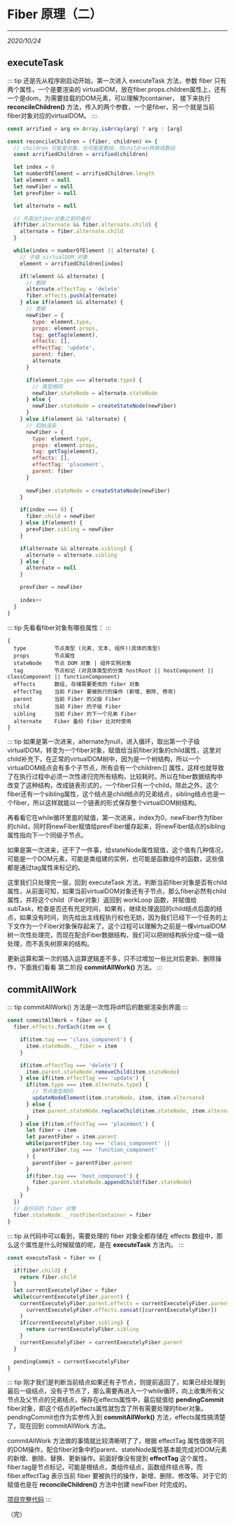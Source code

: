 # Fiber 原理（二）
---
*2020/10/24*

## executeTask

::: tip
  还是先从程序刚启动开始，第一次进入 executeTask 方法，参数 fiber 只有两个属性，一个是要渲染的 virtualDOM，放在fiber.props.children属性上，还有一个是dom，为需要挂载的DOM元素，可以理解为container， 接下来执行 **reconcileChildren()** 方法，传入的两个参数，一个是fiber，另一个就是当前fiber对象对应的virtualDOM。
:::

``` js
const arrified = arg => Array.isArray(arg) ? arg : [arg]

const reconcileChildren = (fiber, children) => {
  // children 可能是对象，也可能是数组，将children转换成数组
  const arrifiedChildren = arrified(children)

  let index = 0
  let numberOfElement = arrifiedChildren.length
  let element = null
  let newFiber = null
  let prevFiber = null

  let alternate = null

  // 先取出fiber对象之前的备份
  if(fiber.alternate && fiber.alternate.child) {
    alternate = fiber.alternate.child
  }

  while(index < numberOfElement || alternate) {
    // 子级 virtualDOM 对象
    element = arrifiedChildren[index]

    if(!element && alternate) {
      // 删除
      alternate.effectTag = 'delete'
      fiber.effects.push(alternate)
    } else if(element && alternate) {
      // 更新
      newFiber = {
        type: element.type,
        props: element.props,
        tag: getTag(element),
        effects: [],
        effectTag: 'update',
        parent: fiber,
        alternate
      }

      if(element.type === alternate.type) {
        // 类型相同
        newFiber.stateNode = alternate.stateNode
      } else {
        newFiber.stateNode = createStateNode(newFiber)
      }
    } else if(element && !alternate) {
      // 初始渲染
      newFiber = {
        type: element.type,
        props: element.props,
        tag: getTag(element),
        effects: [],
        effectTag: 'placement',
        parent: fiber
      }
  
      newFiber.stateNode = createStateNode(newFiber)
    }

    if(index === 0) {
      fiber.child = newFiber
    } else if(element) {
      prevFiber.sibling = newFiber
    }

    if(alternate && alternate.sibling) {
      alternate = alternate.sibling
    } else {
      alternate = null
    }

    prevFiber = newFiber
    
    index++
  }
}
```

::: tip
  先看看fiber对象有哪些属性：
:::

```
{
  type         节点类型 (元素, 文本, 组件)(具体的类型)
  props        节点属性
  stateNode    节点 DOM 对象 | 组件实例对象
  tag          节点标记 (对具体类型的分类 hostRoot || hostComponent || classComponent || functionComponent)
  effects      数组, 存储需要更改的 fiber 对象
  effectTag    当前 Fiber 要被执行的操作 (新增, 删除, 修改)
  parent       当前 Fiber 的父级 Fiber
  child        当前 Fiber 的子级 Fiber
  sibling      当前 Fiber 的下一个兄弟 Fiber
  alternate    Fiber 备份 fiber 比对时使用
}
```

::: tip
  如果是第一次进来，alternate为null，进入循环，取出第一个子级 virtualDOM，转变为一个fiber对象，赋值给当前fiber对象的child属性，这里对child补充下，在正常的virtualDOM树中，因为是一个树结构，所以一个virtualDOM结点会有多个子节点，所有会有一个children:[] 属性，这样也就导致了在执行过程中必须一次性递归完所有结构，比较耗时。所以在fiber数据结构中改变了这种结构，改成链表形式的，一个fiber只有一个child，除此之外，这个fiber还有一个sibling属性，这个结点是child结点的兄弟结点，sibling结点也是一个fiber，所以这样就能以一个链表的形式保存整个virtualDOM树结构。

  再看看它在while循环里面的赋值，第一次进来，index为0，newFiber作为fiber的child，同时将newFiber赋值给prevFiber缓存起来，将newFiber结点的sibling属性指向下一个同级子节点。

  如果是第一次进来，还干了一件事，给stateNode属性赋值，这个值有几种情况，可能是一个DOM元素，可能是类组建的实例，也可能是函数组件的函数，这些值都是通过tag属性来标记的。

  这里我们只处理完一层，回到 executeTask 方法，判断当前fiber对象是否有child属性，从前面可知，如果当前virtualDOM对象还有子节点，那么fiber必然有child属性，并将这个child（Fiber对象）返回到 workLoop 函数，并赋值给 subTask，检查是否还有充足时间，如果有，继续处理返回的child结点后面的结点，如果没有时间，则先给出主线程执行权也无妨，因为我们已经下一个任务的上下文作为一个Fiber对象保存起来了。这个过程可以理解为之前是一棵virtualDOM树一次性处理完，而现在配合Fiber数据结构，我们可以把树结构拆分成一级一级处理，而不丢失树原来的结构。

  更新运算和第一次的插入运算逻辑差不多，只不过增加一些比对后更新、删除操作，下面我们看看 第二阶段 **commitAllWork()** 方法。
:::

## commitAllWork

::: tip
  commitAllWork() 方法是一次性将diff后的数据渲染到界面
:::

``` js
const commitAllWork = fiber => {
  fiber.effects.forEach(item => {

    if(item.tag === 'class_component') {
      item.stateNode.__fiber = item
    }

    if(item.effectTag === 'delete') {
      item.parent.stateNode.removeChild(item.stateNode)
    } else if(item.effectTag === 'update') {
      if(item.type === item.alternate.type) {
        // 节点类型相同
        updateNodeElement(item.stateNode, item, item.alternate)
      } else {
        item.parent.stateNode.replaceChild(item.stateNode, item.alternate.stateNode)
      }
    } else if(item.effectTag === 'placement') {
      let fiber = item
      let parentFiber = item.parent
      while(parentFiber.tag === 'class_component' || 
        parentFiber.tag === 'function_component'
      ) {
        parentFiber = parentFiber.parent
      }
      if(fiber.tag === 'host_component') {
        fiber.parent.stateNode.appendChild(fiber.stateNode)
      }  
    }
  })
  // 备份旧的 fiber 对象
  fiber.stateNode.__rootFiberContainer = fiber
}
```

::: tip
  从代码中可以看到，需要处理的 fiber 对象全都存储在 effects 数组中，那么这个属性是什么时候赋值的呢，是在 **executeTask** 方法内。
:::
``` js
const executeTask = fiber => {
  ...
  if(fiber.child) {
    return fiber.child
  }
  let currentExecutelyFiber = fiber
  while(currentExecutelyFiber.parent) {
    currentExecutelyFiber.parent.effects = currentExecutelyFiber.parent.effects.concat(
      currentExecutelyFiber.effects.concat([currentExecutelyFiber])
    )
    if(currentExecutelyFiber.sibling) {
      return currentExecutelyFiber.sibling
    }
    currentExecutelyFiber = currentExecutelyFiber.parent
  }

  pendingCommit = currentExecutelyFiber
}
```

::: tip
  刚才我们是判断当前结点如果还有子节点，则提前返回了，如果已经处理到最后一级结点，没有子节点了，那么需要再进入一个while循环，向上收集所有父节点及父节点的兄弟结点，保存在effects属性中，最后赋值给 **pendingCommit** fiber对象，即这个结点的effects属性就包含了所有需要处理的fiber对象。pendingCommit也作为实参传入到 **commitAllWork()** 方法，effects属性搞清楚了，现在回到 commitAllWork 方法。

  commitAllWork 方法做的事情就比较清晰明了了，根据 effectTag 属性值做不同的DOM操作，配合fiber对象中的parent、stateNode属性基本能完成对DOM元素的新增、删除、替换、更新操作。前面好像没有提到 **effectTag** 这个属性，fiber.tag是节点标记，可能是根结点，类组件结点，函数组件结点等，而fiber.effectTag 表示当前 fiber 要被执行的操作，新增、删除、修改等。对于它的赋值也是在 **reconcileChildren()** 方法中创建 newFiber 时完成的。

  [项目完整代码](https://gitee.com/zn3102090109/fiber.git)
:::

（完）